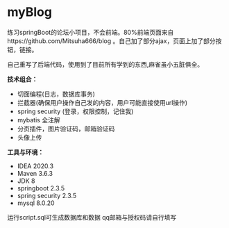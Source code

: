 # myBlog
  练习springBoot的论坛小项目，不会前端。80%前端页面来自https://github.com/Mitsuha666/blog  。自己加了部分ajax，页面上加了部分按钮，链接。
  
  自己重写了后端代码，使用到了目前所有学到的东西,麻雀虽小五脏俱全。
  
**技术组合：**
  * 切面编程(日志，数据库事务)
  * 拦截器(确保用户操作自己发的内容，用户可能直接使用url操作)
  * spring security (登录，权限控制，记住我)
  * mybatis 全注解
  * 分页插件，图片验证码，邮箱验证码
  * 头像上传
  
  
**工具与环境：**

*  IDEA 2020.3
*  Maven 3.6.3
*  JDK 8
*  springboot 2.3.5
*  spring security 2.3.5
*  mysql 8.0.20

运行script.sql可生成数据库和数据
qq邮箱与授权码请自行填写
